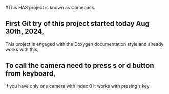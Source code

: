  #This HAS project is known as Comeback.
## First Git try of this project started today Aug 30th, 2024,

This project is engaged with the Doxygen documentation style and already works with this,

## To call the camera need to press s or d button from keyboard, 
if you have only one camera with index 0 it works with presing s key
